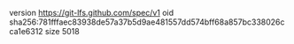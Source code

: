 version https://git-lfs.github.com/spec/v1
oid sha256:781fffaec83938de57a37b5d9ae481557dd574bff68a857bc338026cca1e6312
size 5018

